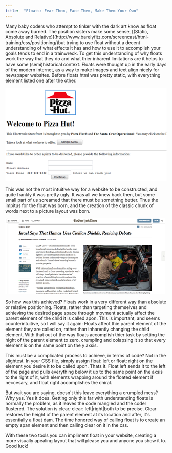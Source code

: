 ```yaml
---
title:  "Floats: Fear Them, Face Them, Make Them Your Own"
---
```

<p class="article_para">
Many baby coders who attempt to tinker with the dark art know as float come away burned.  The position sisters make some sense, [(Static, Absolute and Relative)](http://www.barelyfitz.com/screencast/html-training/css/positioning/)but trying to use float without a decent understanding of what effects it has and how to use it to accomplish your goals tends to end in a trainwreck. To get this understanding of why floats work the way that they do and what thier inharent limitations are it helps to have some (semi)historical context. Floats were thought up in the early days of the modern internet, as a way to make images and text align nicely for newspaper websites.  Before floats html was pretty static, with everything element listed one after the other.
</p>

<img src="/assets/un-float-za.png" alt="An ugly Pizza Hut website">

<p class="article_para">
 This was not the most intuitive way for a website to be constructed, and quite frankly it was pretty ugly.  It was all we knew back then, but some small part of us screamed that there must be something better.  Thus the impitus for the float was born, and the creation of the classic chunk of words next to a picture layout was born.
 </p>

<img src="/assets/nyt-happy-float.png" class="articleImage" alt="A happily floated New York Times Article">

<p class="article_para">
So how was this achieved? Floats work in a very different way than absolute or relative positioning. Floats, rather than targeting themselves and achieving the desired page space through movment actually affect the parent element of the child it is called apon.  This is important, and seems counterintuitive, so I will say it again: Floats affect thie parent element of the element they are called on, rather than inharently changing the child element. With that out of the way floats accomplish thier task by setting the hight of the parent element to zero, crumpling and colapsing it so that every element is on the same point on the y axsis.
</p>
<!-- pciture of everything lined up on the same axsis -->
<p class="article_para">
This must be a complicated process to achieve, in terms of code? Not in the slightest. In your CSS file, simply assign float: left or float: right on the element you desire it to be called upon.  Thats it. Float left sends it to the left of the page and pulls everything below it up to the same point on the axsis to the right of it, with elements wrapping around the floated element if neccesary, and float right accomplishes the chiral. 
</p>

<script src="https://gist.github.com/bdfairbanks/6eab57adc1912602ede250e8e2df4d90.js"></script>

<p class="article_para">
But wait you are saying, doesn't this leave everything a crumpled mess?  Why yes.  Yes it does.  Getting only this far with understanding floats is normally the problem, as it leaves the code mangled and the coder flustered.  The solution is clear; clear: left|right|both to be precise. Clear restores the height of the parent element at its location and after, it's essentially a float dam.  The time honored way of calling float is to create an empty span element and then calling clear on it in the css.
</p>

<script src="https://gist.github.com/bdfairbanks/f95f8ad4edcb0e02ae407eeb819eec1d.js"></script>

<p class="article_para">
With these two tools you can impliment float in your website, creating a more visually apealing layout that will please you and anyone you show it to. Good luck!
</p>